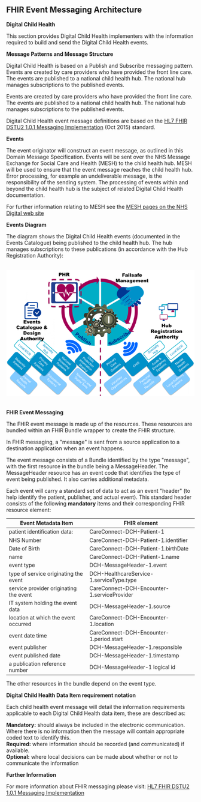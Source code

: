 ## FHIR Event Messaging Architecture ##


**Digital Child Health**

This section provides Digital Child Health implementers with the information required to build and send the Digital Child Health events.

**Message Patterns and Message Structure**

Digital Child Health is based on a Publish and Subscribe messaging pattern. Events are created by care providers who have provided the front line care. The events are published to a national child health hub. The national hub manages subscriptions to the published events.


Events are created by care providers who have provided the front line care. The events are published to a national child health hub. The national hub manages subscriptions to the published events.

Digital Child Health event message definitions are based on the [HL7 FHIR DSTU2 1.0.1 Messaging Implementation] (Oct 2015) standard.

**Events**

The event originator will construct an event message, as outlined in this Domain Message Specification. Events will be sent over the NHS Message Exchange for Social Care and Health (MESH) to the child health hub. MESH will be used to ensure that the event message reaches the child health hub. Error processing, for example an undeliverable message, is the responsibility of the sending system. The processing of events within and beyond the child health hub is the subject of related Digital Child Health documentation.

For further information relating to MESH see the [MESH pages on the NHS Digital web site]

**Events Diagram**

The diagram shows the Digital Child Health events (documented in the Events Catalogue) being published to the child health hub. The hub manages subscriptions to these publications (in accordance with the Hub Registration Authority):

</br>
<div style="display: block;"><img  src="Events.png" alt="DCHEvents"></div>  
</br>


**FHIR Event Messaging**

The FHIR event message is made up of the resources. These resources are bundled within an FHIR Bundle wrapper to create the FHIR structure.

In FHIR messaging, a "message" is sent from a source application to a destination application when an event happens. 

The event message consists of a Bundle identified by the type "message", with the first resource in the bundle being a MessageHeader. The MessageHeader resource has an event code that identifies the type of event being published. It also carries additional metadata.

Each event will carry a standard set of data to act as an event "header" (to help identify the patient, publisher, and actual event). This standard header consists of the following **mandatory** items and their corresponding FHIR resource element:


| Event Metadata Item                    | FHIR element                 |
|----------------------------------------|------------------------------|
| patient identification data:           | CareConnect-DCH-Patient-1    |
| NHS Number                             | CareConnect-DCH-Patient-1.identifier           |
| Date of Birth                          | CareConnect-DCH-Patient-1.birthDate            |
| name                                   | CareConnect-DCH-Patient-1.name                 |
| event type                             | DCH-MessageHeader-1.event          |
| type of service originating the event  | DCH-HealthcareService-1.serviceType.type |
| service provider originating the event | CareConnect-DCH-Encounter-1.serviceProvider    |
| IT system holding the event data       | DCH-MessageHeader-1.source         |
| location at which the event occurred   | CareConnect-DCH-Encounter-1.location           |
| event date time                        | CareConnect-DCH-Encounter-1.period.start       |
| event publisher                        | DCH-MessageHeader-1.responsible    |
| event published date                   | DCH-MessageHeader-1.timestamp      |
| a publication reference number         | DCH-MessageHeader-1 logical id    |

The other resources in the bundle depend on the event type.

**Digital Child Health Data Item requirement notation**

Each child health event message will detail the information requirements applicable to each Digital Child Health data item, these are described as: 

**Mandatory:** should always be included in the electronic communication. Where there is no information then the message will contain appropriate coded text to identify this.   
**Required:** where information should be recorded (and communicated) if available.           
**Optional:** where local decisions can be made about whether or not to communicate the information  

**Further Information**
  
For more information about FHIR messaging please visit: [HL7 FHIR DSTU2 1.0.1 Messaging Implementation]


[HL7 FHIR DSTU2 1.0.1 Messaging Implementation]:https://www.hl7.org/fhir/DSTU2/messaging.html
[MESH pages on the NHS Digital web site]:https://digital.nhs.uk/message-exchange-social-care-health